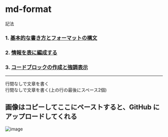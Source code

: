 # md-format
記法

### 1. [基本的な書き方とフォーマットの構文](https://docs.github.com/ja/github/writing-on-github/getting-started-with-writing-and-formatting-on-github/basic-writing-and-formatting-syntax)
### 2. [情報を表に編成する](https://docs.github.com/ja/github/writing-on-github/working-with-advanced-formatting/organizing-information-with-tables)

### 3. [コードブロックの作成と強調表示](https://docs.github.com/ja/github/writing-on-github/working-with-advanced-formatting/creating-and-highlighting-code-blocks)
---
行間なしで文章を書く  
行間なしで文章を書く(上の行の最後にスペース2個)
## 画像はコピーしてここにペーストすると、GitHub にアップロードしてくれる
![image](https://user-images.githubusercontent.com/1501327/131764444-03ad09ba-296b-4de7-92c6-256c40856bf6.png)

